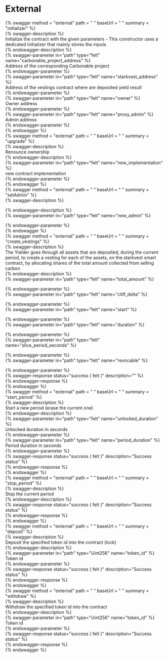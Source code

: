 
External
========
  
{% swagger method = "external" path = " " baseUrl = " " summary = "initializer" %}  
{% swagger-description %}  
Initialize the contract with the given parameters - This constructor uses a dedicated initializer that mainly stores the inputs  
{% endswagger-description %}  
{% swagger-parameter in="path" type="felt" name="carbonable_project_address" %}  
Address of the corresponding Carbonable project  
{% endswagger-parameter %}  
{% swagger-parameter in="path" type="felt" name="starkvest_address" %}  
Address of the vestings contract where are deposited yield result  
{% endswagger-parameter %}  
{% swagger-parameter in="path" type="felt" name="owner" %}  
Owner address  
{% endswagger-parameter %}  
{% swagger-parameter in="path" type="felt" name="proxy_admin" %}  
Admin address  
{% endswagger-parameter %}  
{% endswagger %}  
{% swagger method = "external" path = " " baseUrl = " " summary = "upgrade" %}  
{% swagger-description %}  
Renounce ownership  
{% endswagger-description %}  
{% swagger-parameter in="path" type="felt" name="new_implementation" %}  
new contract implementation  
{% endswagger-parameter %}  
{% endswagger %}  
{% swagger method = "external" path = " " baseUrl = " " summary = "setAdmin" %}  
{% swagger-description %}  
  
{% endswagger-description %}  
{% swagger-parameter in="path" type="felt" name="new_admin" %}  
  
{% endswagger-parameter %}  
{% endswagger %}  
{% swagger method = "external" path = " " baseUrl = " " summary = "create_vestings" %}  
{% swagger-description %}  
The Yielder goes through all assets that are deposited, during the current period, to create a vesting for each of the assets, on the starkvest smart contract, by allocating shares of the total amount collected from selling carbon  
{% endswagger-description %}  
{% swagger-parameter in="path" type="felt" name="total_amount" %}  
  
{% endswagger-parameter %}  
{% swagger-parameter in="path" type="felt" name="cliff_delta" %}  
  
{% endswagger-parameter %}  
{% swagger-parameter in="path" type="felt" name="start" %}  
  
{% endswagger-parameter %}  
{% swagger-parameter in="path" type="felt" name="duration" %}  
  
{% endswagger-parameter %}  
{% swagger-parameter in="path" type="felt" name="slice_period_seconds" %}  
  
{% endswagger-parameter %}  
{% swagger-parameter in="path" type="felt" name="revocable" %}  
  
{% endswagger-parameter %}  
{% swagger-response status="success ( felt )" description="" %}  
{% endswagger-response %}  
{% endswagger %}  
{% swagger method = "external" path = " " baseUrl = " " summary = "start_period" %}  
{% swagger-description %}  
Start a new period (erase the current one)  
{% endswagger-description %}  
{% swagger-parameter in="path" type="felt" name="unlocked_duration" %}  
Unlocked duration in seconds  
{% endswagger-parameter %}  
{% swagger-parameter in="path" type="felt" name="period_duration" %}  
Period duration in seconds  
{% endswagger-parameter %}  
{% swagger-response status="success ( felt )" description="Success status" %}  
{% endswagger-response %}  
{% endswagger %}  
{% swagger method = "external" path = " " baseUrl = " " summary = "stop_period" %}  
{% swagger-description %}  
Stop the current period  
{% endswagger-description %}  
{% swagger-response status="success ( felt )" description="Success status" %}  
{% endswagger-response %}  
{% endswagger %}  
{% swagger method = "external" path = " " baseUrl = " " summary = "deposit" %}  
{% swagger-description %}  
Deposit the specified token id into the contract (lock)  
{% endswagger-description %}  
{% swagger-parameter in="path" type="Uint256" name="token_id" %}  
Token id  
{% endswagger-parameter %}  
{% swagger-response status="success ( felt )" description="Success status" %}  
{% endswagger-response %}  
{% endswagger %}  
{% swagger method = "external" path = " " baseUrl = " " summary = "withdraw" %}  
{% swagger-description %}  
Withdraw the specified token id into the contract  
{% endswagger-description %}  
{% swagger-parameter in="path" type="Uint256" name="token_id" %}  
Token id  
{% endswagger-parameter %}  
{% swagger-response status="success ( felt )" description="Success status" %}  
{% endswagger-response %}  
{% endswagger %}